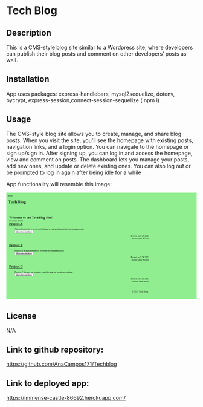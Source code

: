 # Tech Blog

## Description
This is a CMS-style blog site similar to a Wordpress site, where developers can publish their blog posts and comment on other developers’ posts as well. 

## Installation

App uses packages: express-handlebars, mysql2sequelize, dotenv, bycrypt, express-session,connect-session-sequelize ( npm i) 

## Usage

The CMS-style blog site allows you to create, manage, and share blog posts. When you visit the site, you'll see the homepage with existing posts, navigation links, and a login option. You can navigate to the homepage or sign up/sign in. After signing up, you can log in and access the homepage, view and comment on posts. The dashboard lets you manage your posts, add new ones, and update or delete existing ones. You can also log out or be prompted to log in again after being idle for a while

 App functionality will resemble this image:

 ![Alt text](Techblog.png)
 
## License
N/A
## Link to github repository:
https://github.com/AnaCampos171/Techblog

## Link to deployed app:
https://immense-castle-86692.herokuapp.com/

